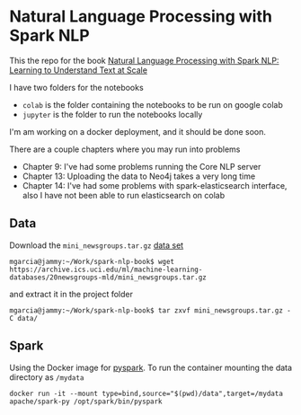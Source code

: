 # Natural Language Processing with Spark NLP

This the repo for the book [Natural Language Processing with Spark NLP: Learning to Understand Text at Scale](https://www.amazon.com/Natural-Language-Processing-Spark-NLP/dp/1492047767)

I have two folders for the notebooks

- `colab` is the folder containing the notebooks to be run on google colab
- `jupyter` is the folder to run the notebooks locally

I'm am working on a docker deployment, and it should be done soon.

There are a couple chapters where you may run into problems

- Chapter 9: I've had some problems running the Core NLP server
- Chapter 13: Uploading the data to Neo4j takes a very long time
- Chapter 14: I've had some problems with spark-elasticsearch interface, also I have not been able to run elasticsearch on colab


## Data

Download the `mini_newsgroups.tar.gz` [data set](https://archive.ics.uci.edu/ml/machine-learning-databases/20newsgroups-mld/)

```
mgarcia@jammy:~/Work/spark-nlp-book$ wget https://archive.ics.uci.edu/ml/machine-learning-databases/20newsgroups-mld/mini_newsgroups.tar.gz
```

and extract it in the project folder

```
mgarcia@jammy:~/Work/spark-nlp-book$ tar zxvf mini_newsgroups.tar.gz -C data/

```

## Spark

Using the Docker image for [pyspark](https://hub.docker.com/r/apache/spark-py). To run the container mounting the data directory as `/mydata`

```
docker run -it --mount type=bind,source="$(pwd)/data",target=/mydata apache/spark-py /opt/spark/bin/pyspark
```

